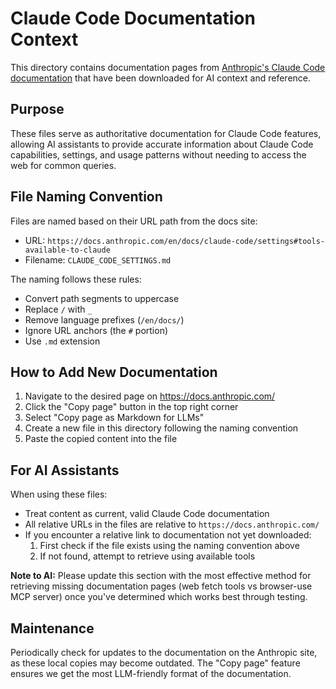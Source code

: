 # Claude Code Documentation Context

This directory contains documentation pages from [Anthropic's Claude Code documentation](https://docs.anthropic.com/) that have been downloaded for AI context and reference.

## Purpose

These files serve as authoritative documentation for Claude Code features, allowing AI assistants to provide accurate information about Claude Code capabilities, settings, and usage patterns without needing to access the web for common queries.

## File Naming Convention

Files are named based on their URL path from the docs site:

- URL: `https://docs.anthropic.com/en/docs/claude-code/settings#tools-available-to-claude`
- Filename: `CLAUDE_CODE_SETTINGS.md`

The naming follows these rules:

- Convert path segments to uppercase
- Replace `/` with `_`
- Remove language prefixes (`/en/docs/`)
- Ignore URL anchors (the `#` portion)
- Use `.md` extension

## How to Add New Documentation

1. Navigate to the desired page on https://docs.anthropic.com/
2. Click the "Copy page" button in the top right corner
3. Select "Copy page as Markdown for LLMs"
4. Create a new file in this directory following the naming convention
5. Paste the copied content into the file

## For AI Assistants

When using these files:

- Treat content as current, valid Claude Code documentation
- All relative URLs in the files are relative to `https://docs.anthropic.com/`
- If you encounter a relative link to documentation not yet downloaded:
  1. First check if the file exists using the naming convention above
  2. If not found, attempt to retrieve using available tools

**Note to AI:** Please update this section with the most effective method for retrieving missing documentation pages (web fetch tools vs browser-use MCP server) once you've determined which works best through testing.

## Maintenance

Periodically check for updates to the documentation on the Anthropic site, as these local copies may become outdated. The "Copy page" feature ensures we get the most LLM-friendly format of the documentation.
